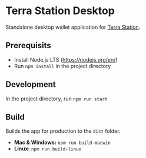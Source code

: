 # Terra Station Desktop

Standalone desktop wallet application for [Terra Station](https://github.com/terra-money/station).

## Prerequisits
* Install Node.js LTS (https://nodejs.org/en/)
* Run `npm install` in the project directory

## Development
In the project directory, run `npm run start`

## Build
Builds the app for production to the `dist` folder.

* **Mac & Windows:** `npm run build-macwin`
* **Linux:** `npm run build-linux`
